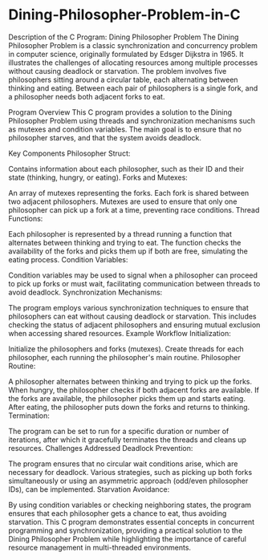 # Dining-Philosopher-Problem-in-C
Description of the C Program: Dining Philosopher Problem
The Dining Philosopher Problem is a classic synchronization and concurrency problem in computer science, originally formulated by Edsger Dijkstra in 1965. It illustrates the challenges of allocating resources among multiple processes without causing deadlock or starvation. The problem involves five philosophers sitting around a circular table, each alternating between thinking and eating. Between each pair of philosophers is a single fork, and a philosopher needs both adjacent forks to eat.

Program Overview
This C program provides a solution to the Dining Philosopher Problem using threads and synchronization mechanisms such as mutexes and condition variables. The main goal is to ensure that no philosopher starves, and that the system avoids deadlock.

Key Components
Philosopher Struct:

Contains information about each philosopher, such as their ID and their state (thinking, hungry, or eating).
Forks and Mutexes:

An array of mutexes representing the forks. Each fork is shared between two adjacent philosophers.
Mutexes are used to ensure that only one philosopher can pick up a fork at a time, preventing race conditions.
Thread Functions:

Each philosopher is represented by a thread running a function that alternates between thinking and trying to eat.
The function checks the availability of the forks and picks them up if both are free, simulating the eating process.
Condition Variables:

Condition variables may be used to signal when a philosopher can proceed to pick up forks or must wait, facilitating communication between threads to avoid deadlock.
Synchronization Mechanisms:

The program employs various synchronization techniques to ensure that philosophers can eat without causing deadlock or starvation. This includes checking the status of adjacent philosophers and ensuring mutual exclusion when accessing shared resources.
Example Workflow
Initialization:

Initialize the philosophers and forks (mutexes).
Create threads for each philosopher, each running the philosopher's main routine.
Philosopher Routine:

A philosopher alternates between thinking and trying to pick up the forks.
When hungry, the philosopher checks if both adjacent forks are available.
If the forks are available, the philosopher picks them up and starts eating.
After eating, the philosopher puts down the forks and returns to thinking.
Termination:

The program can be set to run for a specific duration or number of iterations, after which it gracefully terminates the threads and cleans up resources.
Challenges Addressed
Deadlock Prevention:

The program ensures that no circular wait conditions arise, which are necessary for deadlock. Various strategies, such as picking up both forks simultaneously or using an asymmetric approach (odd/even philosopher IDs), can be implemented.
Starvation Avoidance:

By using condition variables or checking neighboring states, the program ensures that each philosopher gets a chance to eat, thus avoiding starvation.
This C program demonstrates essential concepts in concurrent programming and synchronization, providing a practical solution to the Dining Philosopher Problem while highlighting the importance of careful resource management in multi-threaded environments.
